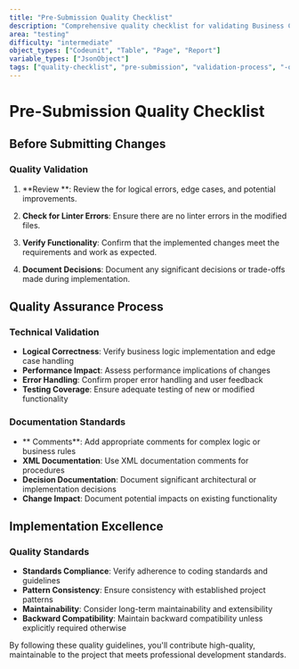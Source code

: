 ```yaml
---
title: "Pre-Submission Quality Checklist"
description: "Comprehensive quality checklist for validating Business Central  before submission and deployment"
area: "testing"
difficulty: "intermediate"
object_types: ["Codeunit", "Table", "Page", "Report"]
variable_types: ["JsonObject"]
tags: ["quality-checklist", "pre-submission", "validation-process", "-quality", "deployment-readiness"]
---
```


# Pre-Submission Quality Checklist

## Before Submitting Changes

###  Quality Validation
1. **Review **: Review the  for logical errors, edge cases, and potential improvements.

2. **Check for Linter Errors**: Ensure there are no linter errors in the modified files.

3. **Verify Functionality**: Confirm that the implemented changes meet the requirements and work as expected.

4. **Document Decisions**: Document any significant decisions or trade-offs made during implementation.

## Quality Assurance Process

### Technical Validation
- **Logical Correctness**: Verify business logic implementation and edge case handling
- **Performance Impact**: Assess performance implications of changes
- **Error Handling**: Confirm proper error handling and user feedback
- **Testing Coverage**: Ensure adequate testing of new or modified functionality

### Documentation Standards
- ** Comments**: Add appropriate comments for complex logic or business rules
- **XML Documentation**: Use XML documentation comments for procedures
- **Decision Documentation**: Document significant architectural or implementation decisions
- **Change Impact**: Document potential impacts on existing functionality

## Implementation Excellence

### Quality Standards
- **Standards Compliance**: Verify adherence to coding standards and guidelines
- **Pattern Consistency**: Ensure consistency with established project patterns
- **Maintainability**: Consider long-term maintainability and extensibility
- **Backward Compatibility**: Maintain backward compatibility unless explicitly required otherwise

By following these quality guidelines, you'll contribute high-quality, maintainable  to the project that meets professional development standards.

